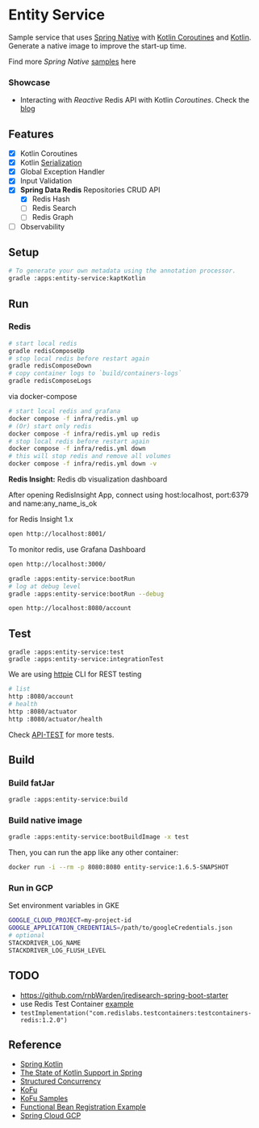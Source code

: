# Entity Service

Sample service that uses [Spring Native](https://docs.spring.io/spring-native/docs/current/reference/htmlsingle/)
with [Kotlin Coroutines](https://spring.io/blog/2019/04/12/going-reactive-with-spring-coroutines-and-kotlin-flow)
and [Kotlin](https://docs.spring.io/spring-framework/docs/current/reference/html/languages.html#kotlin). <br/>
Generate a native image to improve the start-up time.

Find more *Spring Native* [samples](https://github.com/spring-projects-experimental/spring-native/tree/main/samples)
here

### Showcase

- Interacting with *Reactive* Redis API with Kotlin *Coroutines*. Check the [blog](https://todd.ginsberg.com/post/springboot-reactive-kotlin-coroutines/)

## Features

- [x] Kotlin Coroutines
- [x] Kotlin [Serialization](https://github.com/Kotlin/kotlinx.serialization/blob/master/docs/serialization-guide.md)
- [x] Global Exception Handler
- [x] Input Validation
- [x] **Spring Data Redis** Repositories CRUD API
    - [x] Redis Hash
    - [ ] Redis Search 
    - [ ] Redis Graph
- [ ] Observability

## Setup

```bash
# To generate your own metadata using the annotation processor.
gradle :apps:entity-service:kaptKotlin
```

## Run

### Redis

```bash
# start local redis
gradle redisComposeUp
# stop local redis before restart again
gradle redisComposeDown
# copy container logs to `build/containers-logs`
gradle redisComposeLogs
```

via docker-compose

```bash
# start local redis and grafana 
docker compose -f infra/redis.yml up
# (Or) start only redis
docker compose -f infra/redis.yml up redis
# stop local redis before restart again
docker compose -f infra/redis.yml down
# this will stop redis and remove all volumes
docker compose -f infra/redis.yml down -v 
```

**Redis Insight:** Redis db visualization dashboard

After opening RedisInsight App, connect using host:localhost, port:6379 and name:any_name_is_ok

for Redis Insight 1.x

```bash
open http://localhost:8001/
```

To monitor redis, use Grafana Dashboard

```bash
open http://localhost:3000/
```


```bash
gradle :apps:entity-service:bootRun
# log at debug level
gradle :apps:entity-service:bootRun --debug
```

```bash
open http://localhost:8080/account
```

## Test

```
gradle :apps:entity-service:test
gradle :apps:entity-service:integrationTest
```

We are using [httpie](https://httpie.io/) CLI for REST testing

```bash
# list
http :8080/account
# health
http :8080/actuator
http :8080/actuator/health
````

Check [API-TEST](./API-TEST.md) for more tests.

## Build

### Build fatJar

```bash
gradle :apps:entity-service:build
```

### Build native image

```bash
gradle :apps:entity-service:bootBuildImage -x test
```

Then, you can run the app like any other container:

```bash
docker run -i --rm -p 8080:8080 entity-service:1.6.5-SNAPSHOT
```

### Run in GCP
Set environment variables  in GKE

```bash
GOOGLE_CLOUD_PROJECT=my-project-id
GOOGLE_APPLICATION_CREDENTIALS=/path/to/googleCredentials.json
# optional
STACKDRIVER_LOG_NAME
STACKDRIVER_LOG_FLUSH_LEVEL
```

## TODO

- https://github.com/rnbWarden/jredisearch-spring-boot-starter
- use Redis Test Container [example](https://github.com/redis-developer/lettucemod/blob/master/subprojects/spring-lettucemod/src/test/java/com/redislabs/spring/lettucemod/RedisModulesAutoConfigurationIntegrationTests.java)
- `testImplementation("com.redislabs.testcontainers:testcontainers-redis:1.2.0")`

## Reference

- [Spring Kotlin](https://docs.spring.io/spring-framework/docs/current/reference/html/languages.html#kotlin)
- [The State of Kotlin Support in Spring](https://resources.jetbrains.com/storage/products/kotlin/events/kotlin14/Slides/spring.pdf)
- [Structured Concurrency](https://spring.io/blog/2019/04/12/going-reactive-with-spring-coroutines-and-kotlin-flow)
- [KoFu](https://github.com/spring-projects-experimental/spring-fu/tree/main/kofu)
- [KoFu Samples](https://github.com/spring-projects-experimental/spring-fu/tree/main/samples)
- [Functional Bean Registration Example](https://github.com/pwestlin/webshopkotlin/blob/master/core-service/src/main/kotlin/nu/westlin/webshop/core/CoreApplication.kt)
- [Spring Cloud GCP](https://googlecloudplatform.github.io/spring-cloud-gcp/reference/html/index.html)
